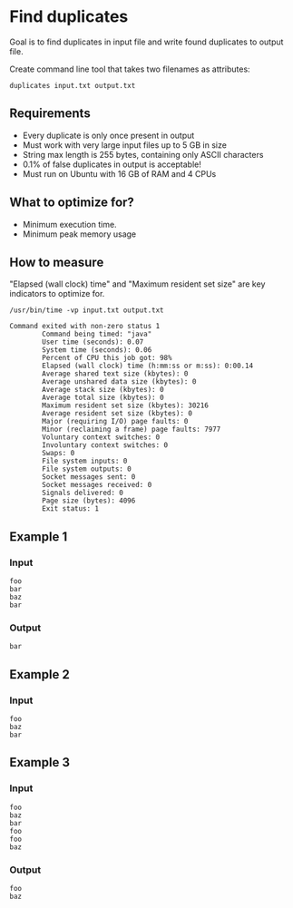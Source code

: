 # Find duplicates
Goal is to find duplicates in input file and write found duplicates to output file.

Create command line tool that takes two filenames as attributes:
```
duplicates input.txt output.txt
```

## Requirements
* Every duplicate is only once present in output
* Must work with very large input files up to 5 GB in size
* String max length is 255 bytes, containing only ASCII characters
* 0.1% of false duplicates in output is acceptable! 
* Must run on Ubuntu with 16 GB of RAM and 4 CPUs

## What to optimize for?
* Minimum execution time. 
* Minimum peak memory usage

## How to measure
"Elapsed (wall clock) time" and "Maximum resident set size" are key indicators to optimize for.
```
/usr/bin/time -vp input.txt output.txt

Command exited with non-zero status 1
        Command being timed: "java"
        User time (seconds): 0.07
        System time (seconds): 0.06
        Percent of CPU this job got: 98%
        Elapsed (wall clock) time (h:mm:ss or m:ss): 0:00.14
        Average shared text size (kbytes): 0
        Average unshared data size (kbytes): 0
        Average stack size (kbytes): 0
        Average total size (kbytes): 0
        Maximum resident set size (kbytes): 30216
        Average resident set size (kbytes): 0
        Major (requiring I/O) page faults: 0
        Minor (reclaiming a frame) page faults: 7977
        Voluntary context switches: 0
        Involuntary context switches: 0
        Swaps: 0
        File system inputs: 0
        File system outputs: 0
        Socket messages sent: 0
        Socket messages received: 0
        Signals delivered: 0
        Page size (bytes): 4096
        Exit status: 1
```

## Example 1 
### Input
```
foo
bar
baz
bar
```

### Output
```
bar
```

## Example 2 

### Input
```
foo
baz
bar
```

## Example 3
### Input
```
foo
baz
bar
foo
foo
baz
``` 
### Output
```
foo
baz
``` 
